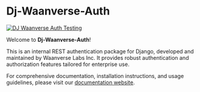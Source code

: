 # Dj-Waanverse-Auth

[![DJ Waanverse Auth Testing](https://github.com/Theetawee/DJ_WAANVERSE_AUTH/actions/workflows/testing.yml/badge.svg?branch=main)](https://github.com/Theetawee/DJ_WAANVERSE_AUTH/actions/workflows/testing.yml)

Welcome to **Dj-Waanverse-Auth**!

This is an internal REST authentication package for Django, developed and maintained by Waanverse Labs Inc. It provides robust authentication and authorization features tailored for enterprise use.

For comprehensive documentation, installation instructions, and usage guidelines, please visit our [documentation website](https://docs.waanverse.com/dj-waanverse-auth).
